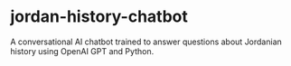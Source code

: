 # jordan-history-chatbot
A conversational AI chatbot trained to answer questions about Jordanian history using OpenAI GPT and Python.
